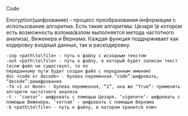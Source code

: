 Code

Encryption(шифрование) - процесс преобразования информации с использование алгоритма.
Есть такие алгоритмы: Цезаря (в котором есть возможность взлома(взлом выполняется метода
частотного анализа), Виженера и Вернама. Каждая функция подднрживает как кодировку входный данных, так и раскодировку.

    -inp <path\to\file> - путь к файлу с исходным текстом
    -out <path\to\file> - путь к файлу, в который будет записан текст (если файл не существует, то по
    переданному пути будет создан файл с переданным именем)
    doc <code or decode> - булева переменная.“code”:шифровать, “decode”:дешифрования
    -fa <1 or None» - булева переменная, “1”, она же "Тrue“: применить алгоритм частотного анализа
    -t - ‘caesar’- шифровать с помощью Цезаря, ‘vigenere’- шифровать с помощью Виженера, ‘vernam’ - шифровать с помощью Вернама
    -k <path\to\file> - путь к файлу, в котором хранится ключ


